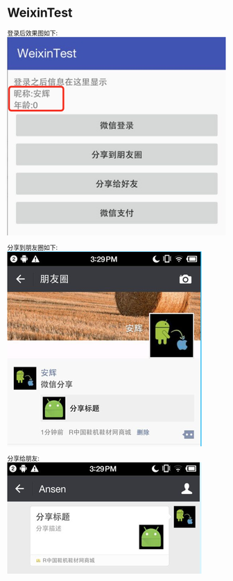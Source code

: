 # WeixinTest

登录后效果图如下:
![login_success](https://raw.githubusercontent.com/ansen666/images/master/weixin/login_success.png)

分享到朋友圈如下:
![share_friend_circle](https://raw.githubusercontent.com/ansen666/images/master/weixin/share_friend_circle.png)

分享给朋友:
![share_friend](https://raw.githubusercontent.com/ansen666/images/master/weixin/share_friend.png)
